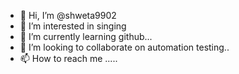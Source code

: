 - 👋 Hi, I’m @shweta9902
- 👀 I’m interested in singing
- 🌱 I’m currently learning github...
- 💞️ I’m looking to collaborate on automation testing..
- 📫 How to reach me .....

<!---
shweta9902/shweta9902 is a ✨ special ✨ repository because its `README.md` (this file) appears on your GitHub profile.
You can click the Preview link to take a look at your changes.
--->
